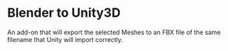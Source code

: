 # Blender to Unity3D

An add-on that will export the selected Meshes to an FBX file of the same filename that Unity will import correctly.